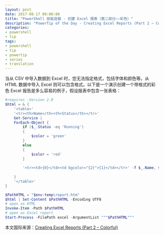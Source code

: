 ```yaml
---
layout: post
date: 2017-08-17 00:00:00
title: "PowerShell 技能连载 - 创建 Excel 报表（第二部分——彩色）"
description: "PowerTip of the Day - Creating Excel Reports (Part 2 – Colorful)"
categories:
- powershell
- tip
tags:
- powershell
- tip
- powertip
- series
- translation
---
```

当从 CSV 中导入数据到 Excel 时，您无法指定格式，包括字体和颜色等。从 HTML 数据中导入 Excel 则可以包含格式。以下是一个演示创建一个带格式的彩色 Excel 报告是多么容易的例子，假设报表中包含一张表格：

```powershell
#requires -Version 2.0
$html = & {
    '<table>'
    '<tr><th>Name</th><th>Status</th></tr>'
    Get-Service |
    ForEach-Object {
        if ($_.Status -eq 'Running')
        {
            $color = 'green'
        }
        else
        {
            $color = 'red'
        }
        
        '<tr><td>{0}</td><td bgcolor="{2}">{1}</td></tr>' -f $_.Name, $_.Status, $color
    
    }
    '</table>'
}

$PathHTML = "$env:temp\report.htm"
$html | Set-Content $PathHTML -Encoding UTF8
# open as HTML
Invoke-Item -Path $PathHTML
# open as Excel report 
Start-Process -FilePath excel -ArgumentList """$PathHTML"""
```

<!--more-->
本文国际来源：[Creating Excel Reports (Part 2 – Colorful)](http://community.idera.com/powershell/powertips/b/tips/posts/creating-excel-reports-part-2-colorful)
